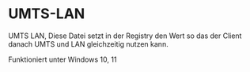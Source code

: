 # UMTS-LAN
UMTS LAN, Diese Datei setzt in der Registry den Wert so das der Client danach UMTS und LAN gleichzeitig nutzen kann. 

Funktioniert unter Windows 10, 11
